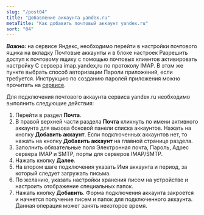 ```yaml
---
slug: "/post04"
title: "Добавление аккаунта yandex.ru"
metaTitle: "Как добавить почтовый аккаунт yandex.ru"
sort: "04"
---
```


***Важно:*** на сервисе Яндекс, необходимо перейти в настройки почтового ящика на вкладку Почтовые аккаунты и в блоке настроек Разрешить доступ к почтовому ящику с помощью почтовых клиентов активировать настройку С сервера imap.yandex,ru по протоколу IMAP. В этом же пункте выбрать способ авторизации Пароли приложений, если требуется. Инструкцию по созданию паролей приложения можно прочитать на [сервисе](https://yandex.ru/support/id/authorization/app-passwords.html).

Для подключения почтового аккаунта сервиса yandex.ru необходимо выполнить следующие действия:

1. Перейти в раздел **Почта**.
2. В правой верхней части раздела **Почта** кликнуть по имени активного аккаунта для вызова боковой панели списка аккаунтов. Нажать на кнопку **Добавить аккаунт**. Если подключенных аккаунтов нет, то нажать на кнопку **Добавить аккаунт** на главной странице раздела.
3. Заполнить обязательные поля Электронная почта, Пароль, Адрес сервера IMAP и SMTP, порты для серверов IMAP/SMTP.
4. Нажать кнопку **Далее**.
5. На втором шаге подключения указать Имя аккаунта и период, за который следует загружать письма.
6. По желанию, указать настройки хранения писем на устройстве и настроить отображение специальных папок.
7. Нажать кнопку **Добавить**. Форма подключения аккаунта закроется и начнется получение писем и папок для подключенного аккаунта. Данная операция может занять некоторое время.